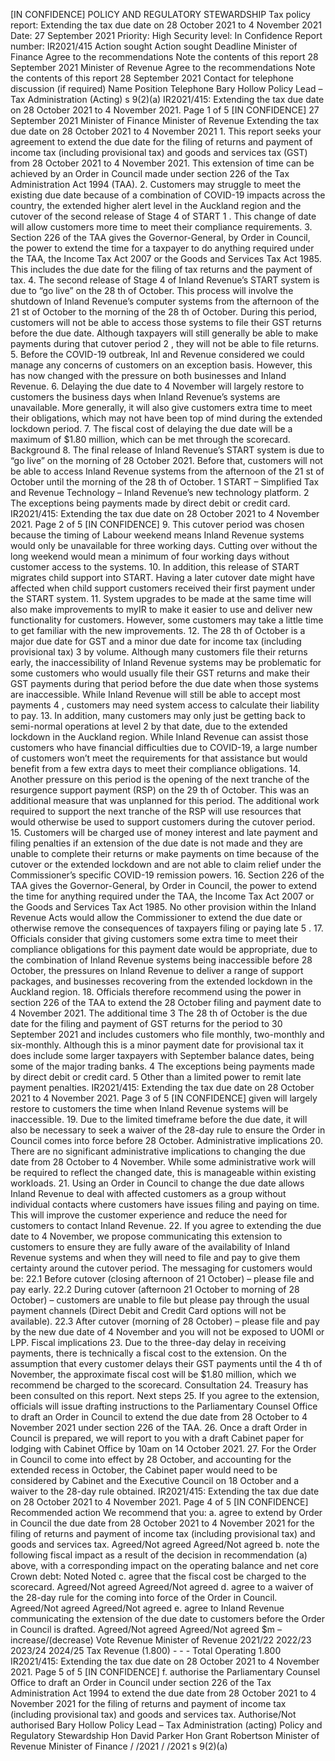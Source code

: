\[IN CONFIDENCE\] POLICY AND REGULATORY STEWARDSHIP Tax policy report: Extending the tax due date on 28 October 2021 to 4 November 2021 Date: 27 September 2021 Priority: High Security level: In Confidence Report number: IR2021/415 Action sought Action sought Deadline Minister of Finance Agree to the recommendations Note the contents of this report 28 September 2021 Minister of Revenue Agree to the recommendations Note the contents of this report 28 September 2021 Contact for telephone discussion (if required) Name Position Telephone Bary Hollow Policy Lead – Tax Administration (Acting) s 9(2)(a) IR2021/415: Extending the tax due date on 28 October 2021 to 4 November 2021. Page 1 of 5 \[IN CONFIDENCE\] 27 September 2021 Minister of Finance Minister of Revenue Extending the tax due date on 28 October 2021 to 4 November 2021 1. This report seeks your agreement to extend the due date for the filing of returns and payment of income tax (including provisional tax) and goods and services tax (GST) from 28 October 2021 to 4 November 2021. This extension of time can be achieved by an Order in Council made under section 226 of the Tax Administration Act 1994 (TAA). 2. Customers may struggle to meet the existing due date because of a combination of COVID-19 impacts across the country, the extended higher alert level in the Auckland region and the cutover of the second release of Stage 4 of START 1 . This change of date will allow customers more time to meet their compliance requirements. 3. Section 226 of the TAA gives the Governor-General, by Order in Council, the power to extend the time for a taxpayer to do anything required under the TAA, the Income Tax Act 2007 or the Goods and Services Tax Act 1985. This includes the due date for the filing of tax returns and the payment of tax. 4. The second release of Stage 4 of Inland Revenue’s START system is due to “go live” on the 28 th of October. This process will involve the shutdown of Inland Revenue’s computer systems from the afternoon of the 21 st of October to the morning of the 28 th of October. During this period, customers will not be able to access those systems to file their GST returns before the due date. Although taxpayers will still generally be able to make payments during that cutover period 2 , they will not be able to file returns. 5. Before the COVID-19 outbreak, Inl and Revenue considered we could manage any concerns of customers on an exception basis. However, this has now changed with the pressure on both businesses and Inland Revenue. 6. Delaying the due date to 4 November will largely restore to customers the business days when Inland Revenue’s systems are unavailable. More generally, it will also give customers extra time to meet their obligations, which may not have been top of mind during the extended lockdown period. 7. The fiscal cost of delaying the due date will be a maximum of $1.80 million, which can be met through the scorecard. Background 8. The final release of Inland Revenue’s START system is due to “go live” on the morning of 28 October 2021. Before that, customers will not be able to access Inland Revenue systems from the afternoon of the 21 st of October until the morning of the 28 th of October. 1 START – Simplified Tax and Revenue Technology – Inland Revenue’s new technology platform. 2 The exceptions being payments made by direct debit or credit card. IR2021/415: Extending the tax due date on 28 October 2021 to 4 November 2021. Page 2 of 5 \[IN CONFIDENCE\] 9. This cutover period was chosen because the timing of Labour weekend means Inland Revenue systems would only be unavailable for three working days. Cutting over without the long weekend would mean a minimum of four working days without customer access to the systems. 10. In addition, this release of START migrates child support into START. Having a later cutover date might have affected when child support customers received their first payment under the START system. 11. System upgrades to be made at the same time will also make improvements to myIR to make it easier to use and deliver new functionality for customers. However, some customers may take a little time to get familiar with the new improvements. 12. The 28 th of October is a major due date for GST and a minor due date for income tax (including provisional tax) 3 by volume. Although many customers file their returns early, the inaccessibility of Inland Revenue systems may be problematic for some customers who would usually file their GST returns and make their GST payments during that period before the due date when those systems are inaccessible. While Inland Revenue will still be able to accept most payments 4 , customers may need system access to calculate their liability to pay. 13. In addition, many customers may only just be getting back to semi-normal operations at level 2 by that date, due to the extended lockdown in the Auckland region. While Inland Revenue can assist those customers who have financial difficulties due to COVID-19, a large number of customers won’t meet the requirements for that assistance but would benefit from a few extra days to meet their compliance obligations. 14. Another pressure on this period is the opening of the next tranche of the resurgence support payment (RSP) on the 29 th of October. This was an additional measure that was unplanned for this period. The additional work required to support the next tranche of the RSP will use resources that would otherwise be used to support customers during the cutover period. 15. Customers will be charged use of money interest and late payment and filing penalties if an extension of the due date is not made and they are unable to complete their returns or make payments on time because of the cutover or the extended lockdown and are not able to claim relief under the Commissioner’s specific COVID-19 remission powers. 16. Section 226 of the TAA gives the Governor-General, by Order in Council, the power to extend the time for anything required under the TAA, the Income Tax Act 2007 or the Goods and Services Tax Act 1985. No other provision within the Inland Revenue Acts would allow the Commissioner to extend the due date or otherwise remove the consequences of taxpayers filing or paying late 5 . 17. Officials consider that giving customers some extra time to meet their compliance obligations for this payment date would be appropriate, due to the combination of Inland Revenue systems being inaccessible before 28 October, the pressures on Inland Revenue to deliver a range of support packages, and businesses recovering from the extended lockdown in the Auckland region. 18. Officials therefore recommend using the power in section 226 of the TAA to extend the 28 October filing and payment date to 4 November 2021. The additional time 3 The 28 th of October is the due date for the filing and payment of GST returns for the period to 30 September 2021 and includes customers who file monthly, two-monthly and six-monthly. Although this is a minor payment date for provisional tax it does include some larger taxpayers with September balance dates, being some of the major trading banks. 4 The exceptions being payments made by direct debit or credit card. 5 Other than a limited power to remit late payment penalties. IR2021/415: Extending the tax due date on 28 October 2021 to 4 November 2021. Page 3 of 5 \[IN CONFIDENCE\] given will largely restore to customers the time when Inland Revenue systems will be inaccessible. 19. Due to the limited timeframe before the due date, it will also be necessary to seek a waiver of the 28-day rule to ensure the Order in Council comes into force before 28 October. Administrative implications 20. There are no significant administrative implications to changing the due date from 28 October to 4 November. While some administrative work will be required to reflect the changed date, this is manageable within existing workloads. 21. Using an Order in Council to change the due date allows Inland Revenue to deal with affected customers as a group without individual contacts where customers have issues filing and paying on time. This will improve the customer experience and reduce the need for customers to contact Inland Revenue. 22. If you agree to extending the due date to 4 November, we propose communicating this extension to customers to ensure they are fully aware of the availability of Inland Revenue systems and when they will need to file and pay to give them certainty around the cutover period. The messaging for customers would be: 22.1 Before cutover (closing afternoon of 21 October) – please file and pay early. 22.2 During cutover (afternoon 21 October to morning of 28 October) – customers are unable to file but please pay through the usual payment channels (Direct Debit and Credit Card options will not be available). 22.3 After cutover (morning of 28 October) – please file and pay by the new due date of 4 November and you will not be exposed to UOMI or LPP. Fiscal implications 23. Due to the three-day delay in receiving payments, there is technically a fiscal cost to the extension. On the assumption that every customer delays their GST payments until the 4 th of November, the approximate fiscal cost will be $1.80 million, which we recommend be charged to the scorecard. Consultation 24. Treasury has been consulted on this report. Next steps 25. If you agree to the extension, officials will issue drafting instructions to the Parliamentary Counsel Office to draft an Order in Council to extend the due date from 28 October to 4 November 2021 under section 226 of the TAA. 26. Once a draft Order in Council is prepared, we will report to you with a draft Cabinet paper for lodging with Cabinet Office by 10am on 14 October 2021. 27. For the Order in Council to come into effect by 28 October, and accounting for the extended recess in October, the Cabinet paper would need to be considered by Cabinet and the Executive Council on 18 October and a waiver to the 28-day rule obtained. IR2021/415: Extending the tax due date on 28 October 2021 to 4 November 2021. Page 4 of 5 \[IN CONFIDENCE\] Recommended action We recommend that you: a. agree to extend by Order in Council the due date from 28 October 2021 to 4 November 2021 for the filing of returns and payment of income tax (including provisional tax) and goods and services tax. Agreed/Not agreed Agreed/Not agreed b. note the following fiscal impact as a result of the decision in recommendation (a) above, with a corresponding impact on the operating balance and net core Crown debt: Noted Noted c. agree that the fiscal cost be charged to the scorecard. Agreed/Not agreed Agreed/Not agreed d. agree to a waiver of the 28-day rule for the coming into force of the Order in Council. Agreed/Not agreed Agreed/Not agreed e. agree to Inland Revenue communicating the extension of the due date to customers before the Order in Council is drafted. Agreed/Not agreed Agreed/Not agreed $m – increase/(decrease) Vote Revenue Minister of Revenue 2021/22 2022/23 2023/24 2024/25 Tax Revenue (1.800) - - - Total Operating 1.800 IR2021/415: Extending the tax due date on 28 October 2021 to 4 November 2021. Page 5 of 5 \[IN CONFIDENCE\] f. authorise the Parliamentary Counsel Office to draft an Order in Council under section 226 of the Tax Administration Act 1994 to extend the due date from 28 October 2021 to 4 November 2021 for the filing of returns and payment of income tax (including provisional tax) and goods and services tax. Authorise/Not authorised Bary Hollow Policy Lead – Tax Administration (acting) Policy and Regulatory Stewardship Hon David Parker Hon Grant Robertson Minister of Revenue Minister of Finance / /2021 / /2021 s 9(2)(a)